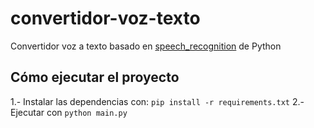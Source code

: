 # convertidor-voz-texto
Convertidor voz a texto basado en [speech_recognition](https://github.com/Uberi/speech_recognition) de Python

## Cómo ejecutar el proyecto
1.- Instalar las dependencias con: `pip install -r requirements.txt`
2.- Ejecutar con `python main.py`
